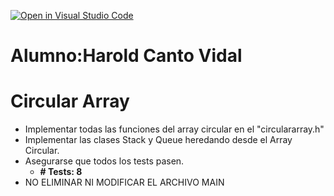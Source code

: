 [![Open in Visual Studio Code](https://classroom.github.com/assets/open-in-vscode-f059dc9a6f8d3a56e377f745f24479a46679e63a5d9fe6f495e02850cd0d8118.svg)](https://classroom.github.com/online_ide?assignment_repo_id=7423962&assignment_repo_type=AssignmentRepo)
# Alumno:Harold Canto Vidal

# Circular Array
- Implementar todas las funciones del array circular en el "circulararray.h"
- Implementar las clases Stack y Queue heredando desde el Array Circular. 
- Asegurarse que todos los tests pasen.
    - **# Tests: 8**
- NO ELIMINAR NI MODIFICAR EL ARCHIVO MAIN

